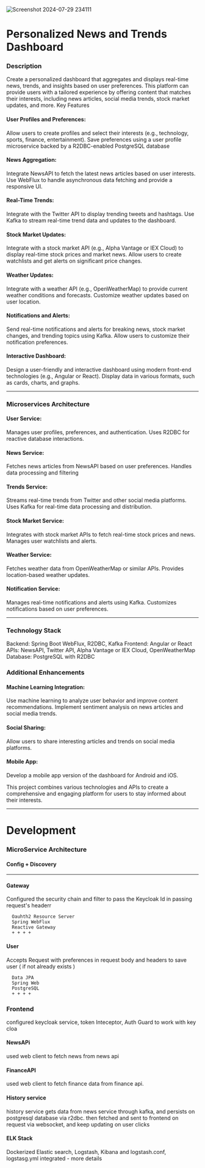 
![Screenshot 2024-07-29 234111](https://github.com/user-attachments/assets/9e8c5ef6-1bb3-4bc6-911a-0d8a481c3b33)

# Personalized News and Trends Dashboard
### Description

Create a personalized dashboard that aggregates and displays real-time news, trends, and insights based on user preferences. This platform can provide users with a tailored experience by offering content that matches their interests, including news articles, social media trends, stock market updates, and more.
Key Features

   #### User Profiles and Preferences:
   Allow users to create profiles and select their interests (e.g., technology, sports, finance, entertainment).
        Save preferences using a user profile microservice backed by a R2DBC-enabled PostgreSQL database

   #### News Aggregation:
Integrate NewsAPI to fetch the latest news articles based on user interests.
Use WebFlux to handle asynchronous data fetching and provide a responsive UI.

   #### Real-Time Trends:
 Integrate with the Twitter API to display trending tweets and hashtags.
        Use Kafka to stream real-time trend data and updates to the dashboard.

   #### Stock Market Updates:
 Integrate with a stock market API (e.g., Alpha Vantage or IEX Cloud) to display real-time stock prices and market news.
        Allow users to create watchlists and get alerts on significant price changes.

   #### Weather Updates:
Integrate with a weather API (e.g., OpenWeatherMap) to provide current weather conditions and forecasts.
        Customize weather updates based on user location.

   #### Notifications and Alerts:
Send real-time notifications and alerts for breaking news, stock market changes, and trending topics using Kafka.
        Allow users to customize their notification preferences.

   #### Interactive Dashboard:
Design a user-friendly and interactive dashboard using modern front-end technologies (e.g., Angular or React).
        Display data in various formats, such as cards, charts, and graphs.
        
---
### Microservices Architecture

####  User Service:
Manages user profiles, preferences, and authentication.
        Uses R2DBC for reactive database interactions.

####  News Service:
 Fetches news articles from NewsAPI based on user preferences.
        Handles data processing and filtering

####  Trends Service:
 Streams real-time trends from Twitter and other social media platforms.
        Uses Kafka for real-time data processing and distribution.

#### Stock Market Service:
Integrates with stock market APIs to fetch real-time stock prices and news.
        Manages user watchlists and alerts.

 ####  Weather Service:
Fetches weather data from OpenWeatherMap or similar APIs.
        Provides location-based weather updates.

  ####  Notification Service:
Manages real-time notifications and alerts using Kafka.
        Customizes notifications based on user preferences.
        
---
### Technology Stack
  Backend: Spring Boot WebFlux, R2DBC, Kafka
    Frontend: Angular or React
    APIs: NewsAPI, Twitter API, Alpha Vantage or IEX Cloud, OpenWeatherMap
    Database: PostgreSQL with R2DBC

### Additional Enhancements

  ####  Machine Learning Integration:
 Use machine learning to analyze user behavior and improve content recommendations.
        Implement sentiment analysis on news articles and social media trends.

   #### Social Sharing:
Allow users to share interesting articles and trends on social media platforms.

  ####  Mobile App:
 Develop a mobile app version of the dashboard for Android and iOS.

This project combines various technologies and APIs to create a comprehensive and engaging platform for users to stay informed about their interests.


---
# Development

### MicroService Architecture

#### Config + Discovery 

---
#### Gateway
Configured the security chain and filter to pass the Keycloak Id in passing request's headerr

      Oauhth2 Resource Server
      Spring WebFlux
      Reactive Gateway
      + + + +

#### User
Accepts Request with preferences in request body and headers to save user ( if not already exists )

      Data JPA
      Spring Web
      PostgreSQL
      + + + + 


### Frontend
configured keycloak service, token Inteceptor, Auth Guard to work with key cloa

#### NewsAPi
used web client to fetch news from news api

#### FinanceAPI
used web client to fetch finance data from finance api.

#### History service
history service gets data from news service through kafka, and persists on postgresql database via r2dbc.
then fetched and sent to frontend on request via websocket, and keep updating on user clicks 

#### ELK Stack
Dockerized Elastic search, Logstash, Kibana and logstash.conf, logstasg.yml integrated - more details








